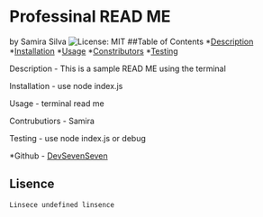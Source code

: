 # Professinal READ ME 
by Samira Silva
![License: MIT](https://img.shields.io/badge/License-MIT-yellow.svg)
##Table of Contents
*[Description](#description)
*[Installation](#installation)
*[Usage](#usage)
*[Constributors](#constributors)
*[Testing](#testing)

Description -
This is a sample READ ME using the terminal

Installation -
use node index.js

Usage -
terminal read me

Contrubutiors -
Samira 

Testing -
use node index.js or debug

*Github - [DevSevenSeven](https://github.com/DevSevenSeven/)
## Lisence 
    Linsece undefined linsence
